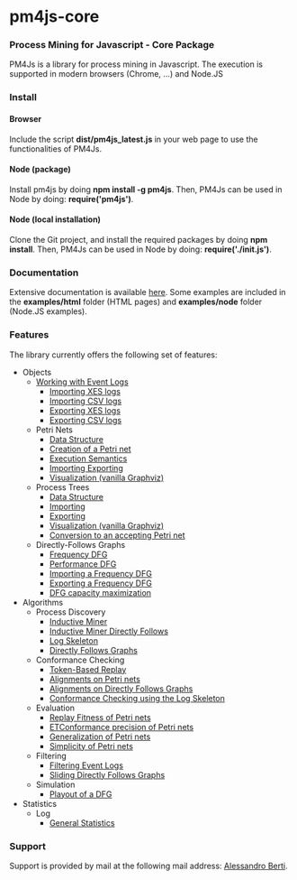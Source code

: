 # pm4js-core

### Process Mining for Javascript - Core Package
PM4Js is a library for process mining in Javascript. The execution is supported in modern browsers (Chrome, ...) and Node.JS
### Install
#### Browser
Include the script **dist/pm4js_latest.js** in your web page to use the functionalities of PM4Js.
#### Node (package)
Install pm4js by doing **npm install -g pm4js**. Then, PM4Js can be used in Node by doing:
**require('pm4js')**.
#### Node (local installation)
Clone the Git project, and install the required packages by doing **npm install**. Then, PM4Js can be used in Node by doing:
**require('./init.js')**.
### Documentation
Extensive documentation is available [here](./DOCS.md).
Some examples are included in the **examples/html** folder (HTML pages) and **examples/node** folder (Node.JS examples).
### Features
The library currently offers the following set of features:

* Objects
   * [Working with Event Logs](./DOCS.md#working-with-event-logs)
        * [Importing XES logs](./DOCS.md#importing-xes-logs)
        * [Importing CSV logs](./DOCS.md#importing-csv-logs)
        * [Exporting XES logs](./DOCS.md#exporting-xes-logs)
        * [Exporting CSV logs](./DOCS.md#exporting-csv-logs)
    * Petri Nets
	     * [Data Structure](./DOCS.md#petri-nets---data-structure)
	     * [Creation of a Petri net](./DOCS.md#petri-nets---creation-of-a-petri-net)
         * [Execution Semantics](./DOCS.md#petri-nets---execution-semantics)
         * [Importing Exporting](./DOCS.md#petri-nets---importing-exporting)
         * [Visualization (vanilla Graphviz)](./DOCS.md#petri-nets---visualization-vanilla-graphviz)
    * Process Trees
	    * [Data Structure](./DOCS.md#process-trees---data-structure)
	    * [Importing](./DOCS.md#process-trees---importing)
		* [Exporting](./DOCS.md#process-trees---exporting)
	    * [Visualization (vanilla Graphviz)](./DOCS.md#process-trees---visualization-vanilla-graphviz)
	    * [Conversion to an accepting Petri net](./DOCS.md#process-trees---conversion-to-an-accepting-petri-net)
	* Directly-Follows Graphs
		* [Frequency DFG](./DOCS.md#frequency-dfg)
		* [Performance DFG](./DOCS.md#performance-dfg)
		* [Importing a Frequency DFG](./DOCS.md#importing-a-frequency-dfg)
		* [Exporting a Frequency DFG](./DOCS.md#exporting-a-frequency-dfg)
		* [DFG capacity maximization](./DOCS.md#dfg-capacity-maximization)
* Algorithms 
	* Process Discovery
		* [Inductive Miner](./DOCS.md#inductive-miner)
		* [Inductive Miner Directly Follows](./DOCS.md#inductive-miner-directly-follows)
		* [Log Skeleton](./DOCS.md#log-skeleton)
		* [Directly Follows Graphs](./DOCS.md#directly-follows-graphs)
	* Conformance Checking
		* [Token-Based Replay](./DOCS.md#token-based-replay)
		* [Alignments on Petri nets](./DOCS.md#alignments-on-petri-nets)
		* [Alignments on Directly Follows Graphs](./DOCS.md#alignments-on-directly-follows-graphs)
		* [Conformance Checking using the Log Skeleton](./DOCS.md#conformance-checking-using-the-log-skeleton)
	* Evaluation
		* [Replay Fitness of Petri nets](./DOCS.md#replay-fitness-of-petri-nets)
		* [ETConformance precision of Petri nets](./DOCS.md#etconformance-precision-of-petri-nets)
		* [Generalization of Petri nets](./DOCS.md#generalization-of-petri-nets)
		* [Simplicity of Petri nets](./DOCS.md#simplicity-of-petri-nets)
	* Filtering
		* [Filtering Event Logs](./DOCS.md#filtering-event-logs)
		* [Sliding Directly Follows Graphs](./DOCS.md#sliding-directly-follows-graphs)
	* Simulation
		* [Playout of a DFG](./DOCS.md#playout-of-a-dfg)
* Statistics
	* Log
		* [General Statistics](./DOCS.md#log---general-statistics)

### Support
Support is provided by mail at the following mail address: [Alessandro Berti](mailto:a.berti@pads.rwth-aachen.de).
